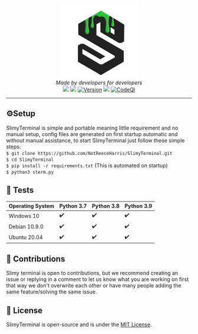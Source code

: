 <p align='center'>
<img src='https://github.com/NotReeceHarris/SlimyTerminal/blob/main/assets/logo/SlimyTerminal_V3.png?raw=true' height='200'><br>
<i>Made by developers for developers</i><br>
<a target="_blank" href="https://www.python.org/downloads/" title="Python version"><img src="https://img.shields.io/badge/python-3.7/9-green.svg"></a> <a target="_blank" href="LICENSE" title="License: MIT"><img src="https://img.shields.io/badge/License-MIT-blue.svg"></a> <a target="_blank" href=""><img alt="Version" src="https://img.shields.io/badge/Version-1.0-blue.svg"></a> <a target="_blank" href="LICENSE" title="License: MIT"><img src="https://img.shields.io/badge/License-MIT-blue.svg"></a> <a target="_blank" href="https://github.com/NotReeceHarris/SlimyTerminal/actions/workflows/codeql-analysis.yml"><img alt="CodeQl" src="https://github.com/NotReeceHarris/SlimyTerminal/actions/workflows/codeql-analysis.yml/badge.svg"></a> 
</p>
</p>

---

## ⚙️Setup
SlimyTerminal is simple and portable meaning little requirement and no manual setup, config files are generated on first startup automatic and without manual assistance, to start SlimyTerminal just follow these simple steps: <br>
`$ git clone https://github.com/NotReeceHarris/SlimyTerminal.git` <br>
`$ cd SlimyTerminal` <br>
`$ pip install -r requirements.txt` (This is automated on startup) <br>
`$ python3 sterm.py` <br>

## :memo: Tests

Operating System  | Python 3.7 | Python 3.8 | Python 3.9
------------- |  ------------- | ------------- | -------------
Windows 10  | ✔️ | ✔️ | ✔️ |
Debian 10.9.0  | ✔️ | ✔️ | ✔️ |
Ubuntu 20.04  | ✔️ | ✔️ | ✔️ |

## 🚀 Contributions

Slimy terminal is open to contributions, but we recommend creating an issue or replying in a comment to let us know what you are working on first that way we don't overwrite each other or have many people adding the same feature/solving the same issue. <br/>

## 📄 License

SlimyTerminal is open-source and is under the [MIT License](LICENSE).
